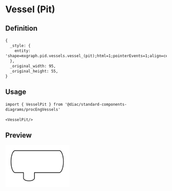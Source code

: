 # Vessel (Pit)

## Definition

```
{
  _style: { 
    entity: 'shape=mxgraph.pid.vessels.vessel_(pit);html=1;pointerEvents=1;align=center;verticalLabelPosition=bottom;verticalAlign=top;dashed=0;',
  },
  _original_width: 95,
  _original_height: 55,
}
```

## Usage

```
import { VesselPit } from '@diac/standard-components-diagrams/procEngVessels'

<VesselPit/>
```

## Preview

<img src="./vessel-pit.png" width="200"/>
